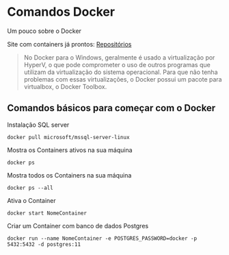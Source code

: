 # Comandos Docker

Um pouco sobre o Docker 

Site com containers já prontos: [Repositórios](https://hub.docker.com)

> No Docker para o Windows, geralmente é usado a virtualização por HyperV, o que pode comprometer o uso de outros programas que utilizam da virtualização do sistema operacional. Para que não tenha problemas com essas virtualizações, o Docker possui um pacote para virtualbox, o Docker Toolbox. 

## Comandos básicos para começar com o Docker

Instalação SQL server 

```
docker pull microsoft/mssql-server-linux
```

Mostra os Containers ativos na sua máquina

```
docker ps 
```

Mostra todos os Containers na sua máquina

```
docker ps --all
```

Ativa o Container

```
docker start NomeContainer
```

Criar um Container com banco de dados Postgres

```
docker run --name NomeContainer -e POSTGRES_PASSWORD=docker -p 5432:5432 -d postgres:11
```

